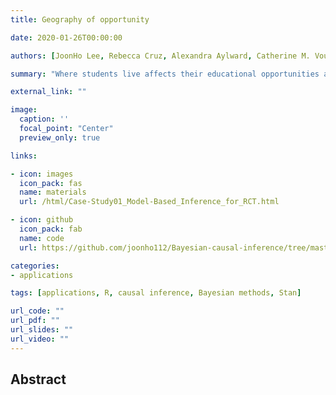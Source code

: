 ```yaml
---
title: Geography of opportunity

date: 2020-01-26T00:00:00

authors: [JoonHo Lee, Rebecca Cruz, Alexandra Aylward, Catherine M. Voulgarides]

summary: "Where students live affects their educational opportunities and life outcomes"

external_link: ""

image:
  caption: ''
  focal_point: "Center"
  preview_only: true

links:

- icon: images
  icon_pack: fas
  name: materials
  url: /html/Case-Study01_Model-Based_Inference_for_RCT.html

- icon: github
  icon_pack: fab
  name: code
  url: https://github.com/joonho112/Bayesian-causal-inference/tree/master

categories:
- applications

tags: [applications, R, causal inference, Bayesian methods, Stan]

url_code: ""
url_pdf: ""
url_slides: ""
url_video: ""
---
```


## Abstract 







